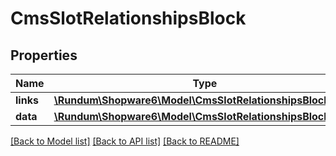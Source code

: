 # CmsSlotRelationshipsBlock

## Properties
Name | Type | Description | Notes
------------ | ------------- | ------------- | -------------
**links** | [**\Rundum\Shopware6\Model\CmsSlotRelationshipsBlockLinks**](CmsSlotRelationshipsBlockLinks.md) |  | [optional] 
**data** | [**\Rundum\Shopware6\Model\CmsSlotRelationshipsBlockData**](CmsSlotRelationshipsBlockData.md) |  | [optional] 

[[Back to Model list]](../../README.md#documentation-for-models) [[Back to API list]](../../README.md#documentation-for-api-endpoints) [[Back to README]](../../README.md)

